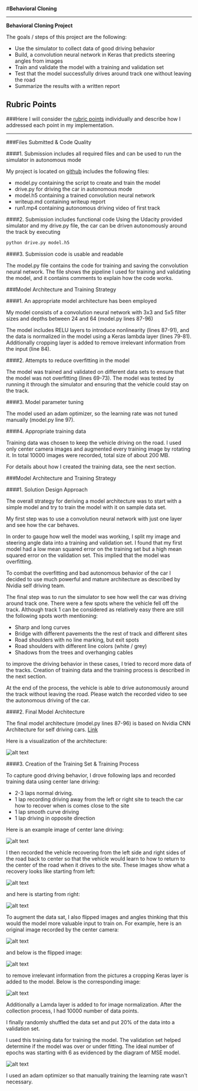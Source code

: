 #**Behavioral Cloning**

---

**Behavioral Cloning Project**

The goals / steps of this project are the following:
* Use the simulator to collect data of good driving behavior
* Build, a convolution neural network in Keras that predicts steering angles from images
* Train and validate the model with a training and validation set
* Test that the model successfully drives around track one without leaving the road
* Summarize the results with a written report


[//]: # (Image References)

[image1]: ./writeupimages/cnn-architecture-624x890.png "Nvidia CNN Architecture"
[image2]: ./writeupimages/original.jpg "Center image"
[image3]: ./writeupimages/flipped.jpg "Center image flipped"
[image4]: ./writeupimages/cropped.jpg "Center image cropped"
[image5]: ./writeupimages/original2.jpg "Center image 2"
[image6]: ./writeupimages/flipped2.jpg "Center image 2 flipped"
[image7]: ./writeupimages/cropped2.jpg "Center image 2 cropped"
[image8]: ./writeupimages/fromleft2right.png "Left to right"
[image9]: ./writeupimages/fromright2left.png "Right to left"
[image10]: ./writeupimages/mse_model_loss_15_epochs.png "MSE Loss Diagram"

## Rubric Points
###Here I will consider the [rubric points](https://review.udacity.com/#!/rubrics/432/view) individually and describe how I addressed each point in my implementation.  

---
###Files Submitted & Code Quality

####1. Submission includes all required files and can be used to run the simulator in autonomous mode

My project is located on [github](https://github.com/ahubi/CarND-Behavioral-Cloning-P3) includes the following files:
* model.py containing the script to create and train the model
* drive.py for driving the car in autonomous mode
* model.h5 containing a trained convolution neural network
* writeup.md containing writeup report
* run1.mp4 containing autonomous driving video of first track


####2. Submission includes functional code
Using the Udacity provided simulator and my drive.py file, the car can be driven autonomously around the track by executing
```sh
python drive.py model.h5
```

####3. Submission code is usable and readable

The model.py file contains the code for training and saving the convolution neural network. The file shows the pipeline I used for training and validating the model, and it contains comments to explain how the code works.

###Model Architecture and Training Strategy

####1. An appropriate model architecture has been employed

My model consists of a convolution neural network with 3x3 and 5x5 filter sizes and depths between 24 and 64 (model.py lines 87-96)

The model includes RELU layers to introduce nonlinearity (lines 87-91), and the data is normalized in the model using a Keras lambda layer (lines 79-81). Additionally cropping layer is added to remove irrelevant information from the input (line 84).

####2. Attempts to reduce overfitting in the model

The model was trained and validated on different data sets to ensure that the model was not overfitting (lines 69-73). The model was tested by running it through the simulator and ensuring that the vehicle could stay on the track.

####3. Model parameter tuning

The model used an adam optimizer, so the learning rate was not tuned manually (model.py line 97).

####4. Appropriate training data

Training data was chosen to keep the vehicle driving on the road. I used  only center camera images and augmented every training image by rotating it. In total 10000 images were recorded, total size of about 200 MB.

For details about how I created the training data, see the next section.

###Model Architecture and Training Strategy

####1. Solution Design Approach

The overall strategy for deriving a model architecture was to start with a simple model and try to train the model with it on sample data set.

My first step was to use a convolution neural network with just one layer and see how the car behaves.

In order to gauge how well the model was working, I split my image and steering angle data into a training and validation set. I found that my first model had a low mean squared error on the training set but a high mean squared error on the validation set. This implied that the model was overfitting.

To combat the overfitting and bad autonomous behavior of the car I decided to use much powerful and mature architecture as described by Nvidia self driving team.

The final step was to run the simulator to see how well the car was driving around track one. There were a few spots where the vehicle fell off the track. Although track 1 can be considered as relatively easy there are still the following spots worth mentioning:

* Sharp and long curves
* Bridge with different pavements the the rest of track and different sites
* Road shoulders with no line marking, but exit spots
* Road shoulders with different line colors (white / grey)
* Shadows from the trees and overhanging cables

to improve the driving behavior in these cases, I tried to record more data of the tracks. Creation of training data and the training process is described in the next section.

At the end of the process, the vehicle is able to drive autonomously around the track without leaving the road. Please watch the recorded video to see the autonomous driving of the car.

####2. Final Model Architecture

The final model architecture (model.py lines 87-96) is based on Nvidia CNN Architecture for self driving cars. [Link](https://devblogs.nvidia.com/parallelforall/deep-learning-self-driving-cars/)

Here is a visualization of the architecture:

![alt text][image1]

####3. Creation of the Training Set & Training Process

To capture good driving behavior, I drove following laps and recorded training data using center lane driving:

* 2-3 laps normal driving.
* 1 lap recording driving away from the left or right site to teach the car how to recover when is comes close to the site
* 1 lap smooth curve driving
* 1 lap driving in opposite direction

Here is an example image of center lane driving:

![alt text][image5]

I then recorded the vehicle recovering from the left side and right sides of the road back to center so that the vehicle would learn to how to return to the center of the road when it drives to the site. These images show what a recovery looks like starting from left:

![alt text][image8]

and here is starting from right:

![alt text][image9]


To augment the data sat, I also flipped images and angles thinking that this would the model more valuable input to train on. For example, here is an original image recorded by the center camera:

![alt text][image2]

and below is the flipped image:

![alt text][image3]

to remove irrelevant information from the pictures a cropping Keras layer is added to the model. Below is the corresponding image:

![alt text][image4]

Additionally a Lamda layer is added to for image normalization.
After the collection process, I had 10000 number of data points.

I finally randomly shuffled the data set and put 20% of the data into a validation set.

I used this training data for training the model. The validation set helped determine if the model was over or under fitting. The ideal number of epochs was starting with 6 as evidenced by the diagram of MSE model.

![alt text][image10]

I used an adam optimizer so that manually training the learning rate wasn't necessary.
